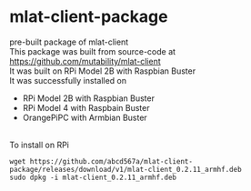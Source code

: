 # mlat-client-package </br>
pre-built package of mlat-client  </br>
This package was built from source-code at https://github.com/mutability/mlat-client </br>
It was built on RPi Model 2B with Raspbian Buster </br>
It was successfully installed on </br>
- RPi Model 2B with Raspbian Buster </br>
- RPi Model 4 with Raspbain Buster </br>
- OrangePiPC with Armbian Buster </br>
</br>
To install on RPi </br>

```
wget https://github.com/abcd567a/mlat-client-package/releases/download/v1/mlat-client_0.2.11_armhf.deb
sudo dpkg -i mlat-client_0.2.11_armhf.deb
```
